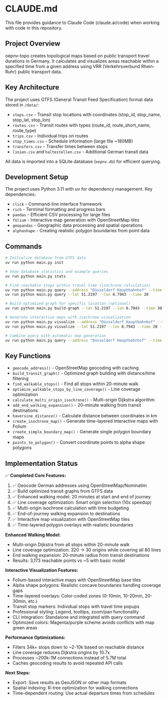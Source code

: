 # CLAUDE.md

This file provides guidance to Claude Code (claude.ai/code) when working with code in this repository.

## Project Overview

oepnv-topo creates topological maps based on public transport travel durations in Germany. It calculates and visualizes areas reachable within a specified time from a given address using VRR (Verkehrsverbund Rhein-Ruhr) public transport data.

## Key Architecture

The project uses GTFS (General Transit Feed Specification) format data stored in `/data/`:
- `stops.csv` - Transit stop locations with coordinates (stop_id, stop_name, stop_lat, stop_lon)
- `routes.csv` - Transit routes with types (route_id, route_short_name, route_type)
- `trips.csv` - Individual trips on routes
- `stop_times.csv` - Schedule information (large file ~180MB)
- `transfers.csv` - Transfer times between stops
- `linien.csv` and `haltestellen.csv` - Additional German transit data

All data is imported into a SQLite database (`oepnv.db`) for efficient querying.

## Development Setup

The project uses Python 3.11 with uv for dependency management. Key dependencies:
- `click` - Command-line interface framework
- `rich` - Terminal formatting and progress bars
- `pandas` - Efficient CSV processing for large files
- `folium` - Interactive map generation with OpenStreetMap tiles
- `geopandas` - Geographic data processing and spatial operations
- `alphashape` - Creating realistic polygon boundaries from point data

## Commands

```bash
# Initialize database from GTFS data
uv run python main.py init

# Show database statistics and example queries
uv run python main.py stats

# Find reachable stops within travel time (isochrone calculation)
uv run python main.py query --address "Düsseldorf Hauptbahnhof" --time 30
uv run python main.py query --lat 51.2197 --lon 6.7943 --time 20

# Build optimized graph for specific location (optional)
uv run python main.py build-graph --lat 51.2197 --lon 6.7943 --time 30

# Generate interactive maps with isochrone visualization
uv run python main.py visualize --address "Düsseldorf Hauptbahnhof" --time 30
uv run python main.py visualize --lat 51.2197 --lon 6.7943 --time 20 --simple

# Combine query with automatic map generation
uv run python main.py query --address "Düsseldorf Hauptbahnhof" --time 20 --visualize
```

## Key Functions

- `geocode_address()` - OpenStreetMap geocoding with caching
- `build_transit_graph()` - Optimized graph building with distance/time filtering  
- `find_walkable_stops()` - Find all stops within 20-minute walk
- `optimize_walkable_stops_by_line_coverage()` - Line coverage optimization
- `calculate_multi_origin_isochrone()` - Multi-origin Dijkstra algorithm
- `add_end_walking_expansion()` - 20-minute walking from transit destinations
- `haversine_distance()` - Calculate distance between coordinates in km
- `create_isochrone_map()` - Generate time-layered interactive maps with Folium
- `create_simple_boundary_map()` - Generate single polygon boundary maps
- `points_to_polygon()` - Convert coordinate points to alpha shape polygons

## Implementation Status

✅ **Completed Core Features:**
1. ✅ Geocode German addresses using OpenStreetMap/Nominatim
2. ✅ Build optimized transit graphs from GTFS data
3. ✅ Enhanced walking model: 20 minutes at start and end of journey
4. ✅ Line coverage optimization: Smart origin selection (10x speedup)
5. ✅ Multi-origin isochrone calculation with time budgeting
6. ✅ End-of-journey walking expansion to destinations
7. ✅ Interactive map visualization with OpenStreetMap tiles
8. ✅ Time-layered polygon overlays with realistic boundaries

**Enhanced Walking Model:**
- Multi-origin Dijkstra from all stops within 20-minute walk
- Line coverage optimization: 320 → 30 origins while covering all 80 lines
- End walking expansion: 20-minute radius from transit destinations
- Results: 3,173 reachable points vs ~5 with basic model

**Interactive Visualization Features:**
- Folium-based interactive maps with OpenStreetMap base tiles
- Alpha shape polygons: Realistic concave boundaries handling coverage gaps
- Time-layered overlays: Color-coded zones (0-10min, 10-20min, 20-30min, etc.)
- Transit stop markers: Individual stops with travel time popups
- Professional styling: Legend, tooltips, zoom/pan functionality
- CLI integration: Standalone and integrated with query command
- Optimized colors: Magenta/purple scheme avoids conflicts with map green areas

**Performance Optimizations:**
- Filters 34k+ stops down to ~2-10k based on reachable distance  
- Line coverage reduces Dijkstra origins by 10.7x
- Processes ~200k-1M connections instead of 5.7M total
- Caches geocoding results to avoid repeated API calls

**Next Steps:**
- Export: Save results as GeoJSON or other map formats
- Spatial indexing: R-tree optimization for walking connections
- Time-dependent routing: Use actual departure times from schedules